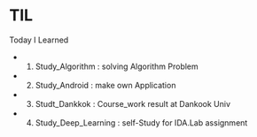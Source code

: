 # TIL
Today I Learned

- 1. Study_Algorithm : solving Algorithm Problem
- 2. Study_Android : make own Application 
- 3. Studt_Dankkok : Course_work result at Dankook Univ
- 4. Study_Deep_Learning : self-Study for IDA.Lab assignment
